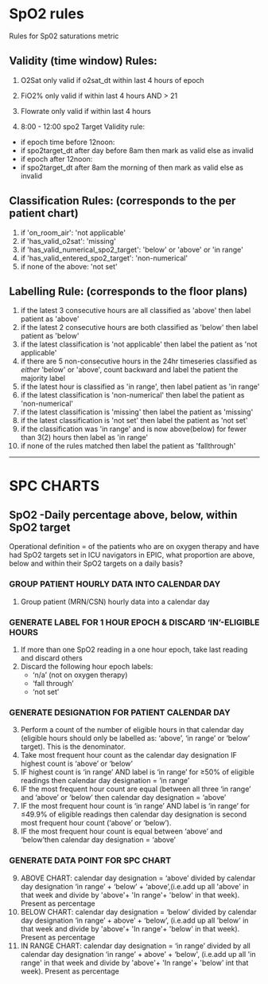 # SpO2 rules 
Rules for Sp02 saturations metric
## Validity (time window) Rules: 

1. O2Sat only valid if o2sat_dt within last 4 hours of epoch 

2. FiO2% only valid if within last 4 hours AND > 21	 

3. Flowrate only valid if within last 4 hours	 

4. 8:00 - 12:00 spo2 Target Validity rule: 
- if epoch time before 12noon: 
- if spo2target_dt after day before 8am then mark as valid else as invalid 
- if epoch after 12noon: 
- if spo2target_dt after 8am the morning of then mark as valid else as invalid 

        	 

## Classification Rules: (corresponds to the per patient chart) 

1. if 'on_room_air': 'not applicable'
2. if 'has_valid_o2sat': 'missing'
3. if  'has_valid_numerical_spo2_target': 'below' or 'above' or 'in range' 
4. if 'has_valid_entered_spo2_target': 'non-numerical'
5. if none of the above:  'not set' 
   

## Labelling Rule: (corresponds to the floor plans)     

 1. if the latest 3 consecutive hours are all classified as 'above' then label patient as 'above' 
 2. if the latest 2 consecutive hours are both classified as 'below' then label patient as 'below'            
 3. if the latest classification is 'not applicable' then label the patient as 'not applicable' 
 4. if there are 5 non-consecutive hours in the 24hr timeseries classified as *either* 'below' or 'above', count backward and label the patient the majority label 
 5. if the latest hour is classified as 'in range', then label patient as 'in range' 
 6. if the latest classification is 'non-numerical' then label the patient as 'non-numerical' 
 7. if the latest classification is 'missing' then label the patient as 'missing' 
 8. if the latest classification is 'not set' then label the patient as 'not set' 
 9. if the classification was 'in range' and is now above(below) for fewer than 3(2) hours then label as 'in range' 
 10. if none of the rules matched then label the patient as 'fallthrough'
---
# SPC CHARTS
## SpO2 -Daily percentage above, below, within SpO2 target
Operational definition = of the patients who are on oxygen therapy and have had SpO2 targets set in ICU navigators in EPIC, what proportion are above, below and within their SpO2 targets on a daily basis? 

### GROUP PATIENT HOURLY DATA INTO CALENDAR DAY 
1. Group patient (MRN/CSN) hourly data into a calendar day
   
### GENERATE LABEL FOR 1 HOUR EPOCH & DISCARD ‘IN’-ELIGIBLE HOURS 
1. If more than one SpO2 reading in a one hour epoch, take last reading and discard others 
2. Discard the following hour epoch labels:
     - ‘n/a’ (not on oxygen therapy)
     - ‘fall through’
     - ‘not set’
  
### GENERATE DESIGNATION FOR PATIENT CALENDAR DAY 
3. Perform a count of the number of eligible hours in that calendar day (eligible hours should only be labelled as: ‘above’, ‘in range’ or ‘below’ target). This is the denominator. 
4. Take most frequent hour count as the calendar day designation IF highest count is ‘above’ or ‘below’ 
5. IF highest count is ‘in range’ AND label is ‘in range’ for ≥50% of eligible readings then calendar day designation = ‘in range’ 
6. IF the most frequent hour count are equal (between all three ‘in range’ and ‘above’ or ‘below’ then calendar day designation = ‘above’ 
7. IF the most frequent hour count is ‘in range’ AND label is ‘in range’ for ≤49.9% of eligible readings then calendar day designation is second most frequent hour count (‘above’ or ‘below’).  
8. IF the most frequent hour count is equal between ‘above’ and ‘below’then calendar day designation = ‘above’

### GENERATE DATA POINT FOR SPC CHART 
9. ABOVE CHART: calendar day designation = ‘above’ divided by calendar day designation ‘in range’ + ‘below’ + ‘above’,(i.e.add up all 'above' in that week and divide by 'above'+ 'In range'+ 'below' in that week). Present as percentage
10. BELOW CHART: calendar day designation = ‘below’ divided by calendar day designation ‘in range’ + above’ + ‘below’, (i.e.add up all 'below' in that week and divide by 'above'+ 'In range'+ 'below' in that week). Present as percentage
11. IN RANGE CHART: calendar day designation = ‘in range’ divided by all calendar day designation ‘in range’ + above’ + ‘below', (i.e.add up all 'in range' in that week and divide by 'above'+ 'In range'+ 'below' int that week). Present as percentage

 
